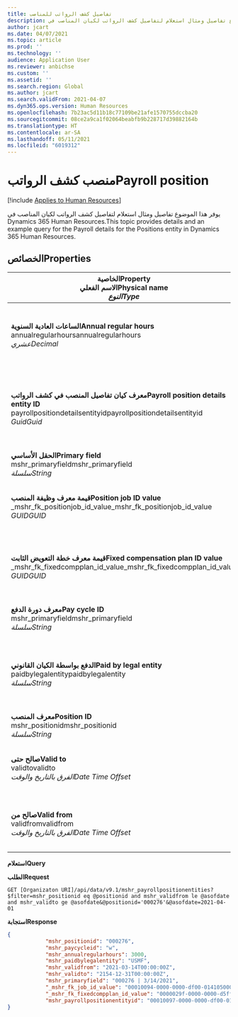 ```yaml
---
title: تفاصيل كشف الرواتب للمناصب
description: يوفر هذا الموضوع تفاصيل ومثال استعلام لتفاصيل كشف الرواتب لكيان المناصب في Dynamics 365 Human Resources.
author: jcart
ms.date: 04/07/2021
ms.topic: article
ms.prod: ''
ms.technology: ''
audience: Application User
ms.reviewer: anbichse
ms.custom: ''
ms.assetid: ''
ms.search.region: Global
ms.author: jcart
ms.search.validFrom: 2021-04-07
ms.dyn365.ops.version: Human Resources
ms.openlocfilehash: 7b23ac5d11b18c77109be21afe1570755dccba20
ms.sourcegitcommit: 08ce2a9ca1f02064beabfb9b228717d39882164b
ms.translationtype: HT
ms.contentlocale: ar-SA
ms.lasthandoff: 05/11/2021
ms.locfileid: "6019312"
---
```

# <a name="payroll-position"></a><span data-ttu-id="02a95-103">منصب كشف الرواتب</span><span class="sxs-lookup"><span data-stu-id="02a95-103">Payroll position</span></span>

[!include [Applies to Human Resources](../includes/applies-to-hr.md)]

<span data-ttu-id="02a95-104">يوفر هذا الموضوع تفاصيل ومثال استعلام لتفاصيل كشف الرواتب لكيان المناصب في Dynamics 365 Human Resources.</span><span class="sxs-lookup"><span data-stu-id="02a95-104">This topic provides details and an example query for the Payroll details for the Positions entity in Dynamics 365 Human Resources.</span></span>

## <a name="properties"></a><span data-ttu-id="02a95-105">الخصائص</span><span class="sxs-lookup"><span data-stu-id="02a95-105">Properties</span></span>

| <span data-ttu-id="02a95-106">الخاصية</span><span class="sxs-lookup"><span data-stu-id="02a95-106">Property</span></span><br><span data-ttu-id="02a95-107">**الاسم الفعلي**</span><span class="sxs-lookup"><span data-stu-id="02a95-107">**Physical name**</span></span><br><span data-ttu-id="02a95-108">**_النوع_**</span><span class="sxs-lookup"><span data-stu-id="02a95-108">**_Type_**</span></span> | <span data-ttu-id="02a95-109">استخدام</span><span class="sxs-lookup"><span data-stu-id="02a95-109">Use</span></span> | <span data-ttu-id="02a95-110">الوصف</span><span class="sxs-lookup"><span data-stu-id="02a95-110">Description</span></span> |
| --- | --- | --- |
| <span data-ttu-id="02a95-111">**الساعات العادية السنوية**</span><span class="sxs-lookup"><span data-stu-id="02a95-111">**Annual regular hours**</span></span><br><span data-ttu-id="02a95-112">annualregularhours</span><span class="sxs-lookup"><span data-stu-id="02a95-112">annualregularhours</span></span><br><span data-ttu-id="02a95-113">*عشري*</span><span class="sxs-lookup"><span data-stu-id="02a95-113">*Decimal*</span></span> | <span data-ttu-id="02a95-114">للقراءة فقط</span><span class="sxs-lookup"><span data-stu-id="02a95-114">Read-only</span></span><br><span data-ttu-id="02a95-115">مطلوب</span><span class="sxs-lookup"><span data-stu-id="02a95-115">Required</span></span> | <span data-ttu-id="02a95-116">ساعات العمل الدورية السنوية المحددة في المنصب.</span><span class="sxs-lookup"><span data-stu-id="02a95-116">Annual regular hours defined on the position.</span></span>  |
| <span data-ttu-id="02a95-117">**معرف كيان تفاصيل المنصب في كشف الرواتب**</span><span class="sxs-lookup"><span data-stu-id="02a95-117">**Payroll position details entity ID**</span></span><br><span data-ttu-id="02a95-118">payrollpositiondetailsentityid</span><span class="sxs-lookup"><span data-stu-id="02a95-118">payrollpositiondetailsentityid</span></span><br><span data-ttu-id="02a95-119">*Guid*</span><span class="sxs-lookup"><span data-stu-id="02a95-119">*Guid*</span></span> | <span data-ttu-id="02a95-120">مطلوب</span><span class="sxs-lookup"><span data-stu-id="02a95-120">Required</span></span><br><span data-ttu-id="02a95-121">منشأ بواسطة النظام.</span><span class="sxs-lookup"><span data-stu-id="02a95-121">System generated.</span></span> | <span data-ttu-id="02a95-122">قيمة معرف GUID منشأ بواسطة النظام لتعريف المنصب بشكل فريد.</span><span class="sxs-lookup"><span data-stu-id="02a95-122">A system-generated GUID value to uniquely identify the position.</span></span>  |
| <span data-ttu-id="02a95-123">**الحقل الأساسي**</span><span class="sxs-lookup"><span data-stu-id="02a95-123">**Primary field**</span></span><br><span data-ttu-id="02a95-124">mshr_primaryfield</span><span class="sxs-lookup"><span data-stu-id="02a95-124">mshr_primaryfield</span></span><br><span data-ttu-id="02a95-125">*سلسلة*</span><span class="sxs-lookup"><span data-stu-id="02a95-125">*String*</span></span> | <span data-ttu-id="02a95-126">مطلوب</span><span class="sxs-lookup"><span data-stu-id="02a95-126">Required</span></span><br><span data-ttu-id="02a95-127">النظام منشأ</span><span class="sxs-lookup"><span data-stu-id="02a95-127">System generated</span></span> |  |
| <span data-ttu-id="02a95-128">**قيمة معرف وظيفة المنصب**</span><span class="sxs-lookup"><span data-stu-id="02a95-128">**Position job ID value**</span></span><br><span data-ttu-id="02a95-129">_mshr_fk_positionjob_id_value</span><span class="sxs-lookup"><span data-stu-id="02a95-129">_mshr_fk_positionjob_id_value</span></span><br><span data-ttu-id="02a95-130">*GUID*</span><span class="sxs-lookup"><span data-stu-id="02a95-130">*GUID*</span></span> | <span data-ttu-id="02a95-131">للقراءة فقط</span><span class="sxs-lookup"><span data-stu-id="02a95-131">Read-only</span></span><br><span data-ttu-id="02a95-132">مطلوب</span><span class="sxs-lookup"><span data-stu-id="02a95-132">Required</span></span><br><span data-ttu-id="02a95-133">مفتاح خارجي:mshr_PayrollPositionJobEntity لـ mshr_payrollpositionjobentity</span><span class="sxs-lookup"><span data-stu-id="02a95-133">Foreign key:mshr_PayrollPositionJobEntity of the mshr_payrollpositionjobentity</span></span> |<span data-ttu-id="02a95-134">معرف الوظيفة المقترنة بالمنصب.</span><span class="sxs-lookup"><span data-stu-id="02a95-134">The ID of the job associated with the position.</span></span>|
| <span data-ttu-id="02a95-135">**قيمة معرف خطة التعويض الثابت**</span><span class="sxs-lookup"><span data-stu-id="02a95-135">**Fixed compensation plan ID value**</span></span><br><span data-ttu-id="02a95-136">_mshr_fk_fixedcompplan_id_value</span><span class="sxs-lookup"><span data-stu-id="02a95-136">_mshr_fk_fixedcompplan_id_value</span></span><br><span data-ttu-id="02a95-137">*GUID*</span><span class="sxs-lookup"><span data-stu-id="02a95-137">*GUID*</span></span> | <span data-ttu-id="02a95-138">للقراءة فقط</span><span class="sxs-lookup"><span data-stu-id="02a95-138">Read-only</span></span><br><span data-ttu-id="02a95-139">مطلوب</span><span class="sxs-lookup"><span data-stu-id="02a95-139">Required</span></span><br><span data-ttu-id="02a95-140">مفتاح خارجي: mshr_FixedCompPlan_id لـ mshr_payrollfixedcompensationplanentity</span><span class="sxs-lookup"><span data-stu-id="02a95-140">Foreign key: mshr_FixedCompPlan_id of mshr_payrollfixedcompensationplanentity</span></span>  | <span data-ttu-id="02a95-141">معرف خطة التعويض الثابت المقترنة بالمنصب.</span><span class="sxs-lookup"><span data-stu-id="02a95-141">The ID of the fixed compensation plan associated with the position.</span></span> |
| <span data-ttu-id="02a95-142">**معرف دورة الدفع**</span><span class="sxs-lookup"><span data-stu-id="02a95-142">**Pay cycle ID**</span></span><br><span data-ttu-id="02a95-143">mshr_primaryfield</span><span class="sxs-lookup"><span data-stu-id="02a95-143">mshr_primaryfield</span></span><br><span data-ttu-id="02a95-144">*سلسلة*</span><span class="sxs-lookup"><span data-stu-id="02a95-144">*String*</span></span> | <span data-ttu-id="02a95-145">للقراءة فقط</span><span class="sxs-lookup"><span data-stu-id="02a95-145">Read-only</span></span><br><span data-ttu-id="02a95-146">مطلوب</span><span class="sxs-lookup"><span data-stu-id="02a95-146">Required</span></span> | <span data-ttu-id="02a95-147">دورة الدفع المحددة في المنصب.</span><span class="sxs-lookup"><span data-stu-id="02a95-147">The pay cycle defined on the position.</span></span> |
| <span data-ttu-id="02a95-148">**الدفع بواسطة الكيان القانوني**</span><span class="sxs-lookup"><span data-stu-id="02a95-148">**Paid by legal entity**</span></span><br><span data-ttu-id="02a95-149">paidbylegalentity</span><span class="sxs-lookup"><span data-stu-id="02a95-149">paidbylegalentity</span></span><br><span data-ttu-id="02a95-150">*سلسلة*</span><span class="sxs-lookup"><span data-stu-id="02a95-150">*String*</span></span> | <span data-ttu-id="02a95-151">للقراءة فقط</span><span class="sxs-lookup"><span data-stu-id="02a95-151">Read-only</span></span><br><span data-ttu-id="02a95-152">مطلوب</span><span class="sxs-lookup"><span data-stu-id="02a95-152">Required</span></span> | <span data-ttu-id="02a95-153">الكيان القانوني المحدد في المنصب المسؤول عن إصدار الدفع.</span><span class="sxs-lookup"><span data-stu-id="02a95-153">The legal entity defined on the positoin responsible for issuing payment.</span></span> |
| <span data-ttu-id="02a95-154">**معرف المنصب**</span><span class="sxs-lookup"><span data-stu-id="02a95-154">**Position ID**</span></span><br><span data-ttu-id="02a95-155">mshr_positionid</span><span class="sxs-lookup"><span data-stu-id="02a95-155">mshr_positionid</span></span><br><span data-ttu-id="02a95-156">*سلسلة*</span><span class="sxs-lookup"><span data-stu-id="02a95-156">*String*</span></span> | <span data-ttu-id="02a95-157">للقراءة فقط</span><span class="sxs-lookup"><span data-stu-id="02a95-157">Read-only</span></span><br><span data-ttu-id="02a95-158">مطلوب</span><span class="sxs-lookup"><span data-stu-id="02a95-158">Required</span></span> | <span data-ttu-id="02a95-159">معرف المنصب.</span><span class="sxs-lookup"><span data-stu-id="02a95-159">The ID of the position.</span></span> |
| <span data-ttu-id="02a95-160">**صالح حتى**</span><span class="sxs-lookup"><span data-stu-id="02a95-160">**Valid to**</span></span><br><span data-ttu-id="02a95-161">validto</span><span class="sxs-lookup"><span data-stu-id="02a95-161">validto</span></span><br><span data-ttu-id="02a95-162">*الفرق بالتاريخ والوقت*</span><span class="sxs-lookup"><span data-stu-id="02a95-162">*Date Time Offset*</span></span> | <span data-ttu-id="02a95-163">للقراءة فقط</span><span class="sxs-lookup"><span data-stu-id="02a95-163">Read-only</span></span><br><span data-ttu-id="02a95-164">مطلوب</span><span class="sxs-lookup"><span data-stu-id="02a95-164">Required</span></span> |<span data-ttu-id="02a95-165">تاريخ بدء صلاحيه تفاصيل المنصب.</span><span class="sxs-lookup"><span data-stu-id="02a95-165">The date the position details are valid from.</span></span>  |
| <span data-ttu-id="02a95-166">**صالح من**</span><span class="sxs-lookup"><span data-stu-id="02a95-166">**Valid from**</span></span><br><span data-ttu-id="02a95-167">validfrom</span><span class="sxs-lookup"><span data-stu-id="02a95-167">validfrom</span></span><br><span data-ttu-id="02a95-168">*الفرق بالتاريخ والوقت*</span><span class="sxs-lookup"><span data-stu-id="02a95-168">*Date Time Offset*</span></span> | <span data-ttu-id="02a95-169">للقراءة فقط</span><span class="sxs-lookup"><span data-stu-id="02a95-169">Read-only</span></span><br><span data-ttu-id="02a95-170">مطلوب</span><span class="sxs-lookup"><span data-stu-id="02a95-170">Required</span></span> |<span data-ttu-id="02a95-171">تاريخ انتهاء صلاحيه تفاصيل المنصب.</span><span class="sxs-lookup"><span data-stu-id="02a95-171">The date the position details are valid to.</span></span>  |

<span data-ttu-id="02a95-172">**استعلام**</span><span class="sxs-lookup"><span data-stu-id="02a95-172">**Query**</span></span>

<span data-ttu-id="02a95-173">**الطلب**</span><span class="sxs-lookup"><span data-stu-id="02a95-173">**Request**</span></span>

```http
GET [Organizaton URI]/api/data/v9.1/mshr_payrollpositionentities?$filter=mshr_positionid eq @positionid and mshr_validfrom le @asofdate and mshr_validto ge @asofdate&@positionid='000276'&@asofdate=2021-04-01
```

<span data-ttu-id="02a95-174">**استجابة**</span><span class="sxs-lookup"><span data-stu-id="02a95-174">**Response**</span></span>

```json
{
            "mshr_positionid": "000276",
            "mshr_paycycleid": "w",
            "mshr_annualregularhours": 3000,
            "mshr_paidbylegalentity": "USMF",
            "mshr_validfrom": "2021-03-14T00:00:00Z",
            "mshr_validto": "2154-12-31T00:00:00Z",
            "mshr_primaryfield": "000276 | 3/14/2021",
            "_mshr_fk_job_id_value": "00010094-0000-0000-df00-014105000000",
            "_mshr_fk_fixedcompplan_id_value": "0000029f-0000-0000-d5ff-004105000000",
            "mshr_payrollpositionentityid": "00010097-0000-0000-df00-014105000000"
}
```
